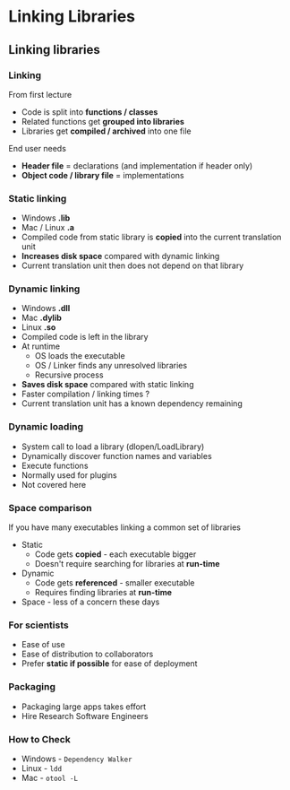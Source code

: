 # Linking Libraries

## Linking libraries

### Linking

From first lecture

* Code is split into **functions / classes**
* Related functions get **grouped into libraries**
* Libraries get **compiled / archived** into one file

End user needs

* **Header file** = declarations (and implementation if header only)
* **Object code / library file** = implementations
    
    
### Static linking

* Windows **.lib**
* Mac / Linux **.a**
* Compiled code from static library is **copied** into the current translation unit
* **Increases disk space** compared with dynamic linking
* Current translation unit then does not depend on that library


### Dynamic linking

* Windows **.dll**
* Mac **.dylib**
* Linux **.so**
* Compiled code is left in the library
* At runtime
    * OS loads the executable
    * OS / Linker finds any unresolved libraries
    * Recursive process
* **Saves disk space** compared with static linking
* Faster compilation / linking times ?
* Current translation unit has a known dependency remaining
    
    
### Dynamic loading

* System call to load a library (dlopen/LoadLibrary)
* Dynamically discover function names and variables
* Execute functions
* Normally used for plugins
* Not covered here


### Space comparison

If you have many executables linking a common set of libraries

* Static
    * Code gets **copied** - each executable bigger
    * Doesn't require searching for libraries at **run-time**
* Dynamic
    * Code gets **referenced** - smaller executable
    * Requires finding libraries at **run-time**
* Space - less of a concern these days


### For scientists

* Ease of use
* Ease of distribution to collaborators
* Prefer **static if possible** for ease of deployment

### Packaging

* Packaging large apps takes effort
* Hire Research Software Engineers

### How to Check

* Windows - ```Dependency Walker```
* Linux - ```ldd```
* Mac - ```otool -L```
